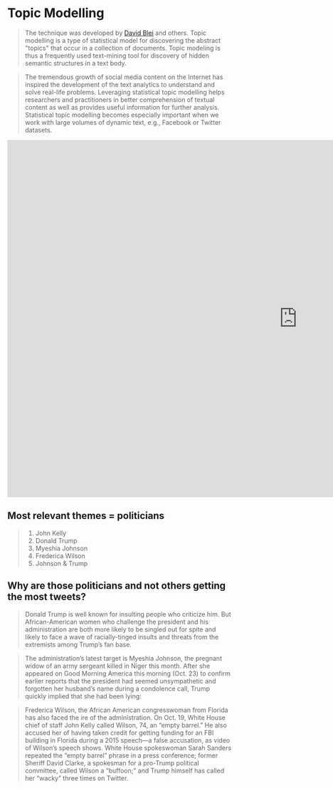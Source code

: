 # Topic Modelling

> The technique was developed by [David Blei](http://www.cs.columbia.edu/~blei/) and others. Topic modelling is a type of statistical model for discovering the abstract "topics" that occur in a collection of documents. Topic modeling is thus a frequently used text-mining tool for discovery of hidden semantic structures in a text body.

> The tremendous growth of social media content on the Internet has inspired the development of the text analytics to understand and solve real-life problems. Leveraging statistical topic modelling helps researchers and practitioners in better comprehension of textual content as well as provides useful information for further analysis. Statistical topic modelling becomes especially important when we work with large volumes of dynamic text, e.g., Facebook or Twitter datasets.

<iframe src="https://documents.cortext.net/bb86/bb86eed89596509e586e38ab5af4305b/52615/vislda.html" frameborder="0" style="overflow:hidden;border:1px solid #DDDDDD;" width="1300" height="800" allowfullscreen></iframe>

## Most relevant themes = politicians

> 1. John Kelly
> 2. Donald Trump
> 3. Myeshia Johnson
> 4. Frederica Wilson
> 5. Johnson & Trump


##  Why are those politicians and not others getting the most tweets?  

> Donald Trump is well known for insulting people who criticize him. But African-American women who challenge the president and his administration are both more likely to be singled out for spite and likely to face a wave of racially-tinged insults and threats from the extremists among Trump’s fan base.

> The administration’s latest target is Myeshia Johnson, the pregnant widow of an army sergeant killed in Niger this month. After she appeared on Good Morning America this morning (Oct. 23) to confirm earlier reports that the president had seemed unsympathetic and forgotten her husband’s name during a condolence call, Trump quickly implied that she had been lying:

> Frederica Wilson, the African American congresswoman from Florida has also faced the ire of the administration. On Oct. 19, White House chief of staff John Kelly called Wilson, 74, an “empty barrel.” He also accused her of having taken credit for getting funding for an FBI building in Florida during a 2015 speech—a false accusation, as video of Wilson’s speech shows. White House spokeswoman Sarah Sanders repeated the “empty barrel” phrase in a press conference; former Sheriff David Clarke, a spokesman for a pro-Trump political committee, called Wilson a “buffoon;” and Trump himself has called her “wacky” three times on Twitter.

